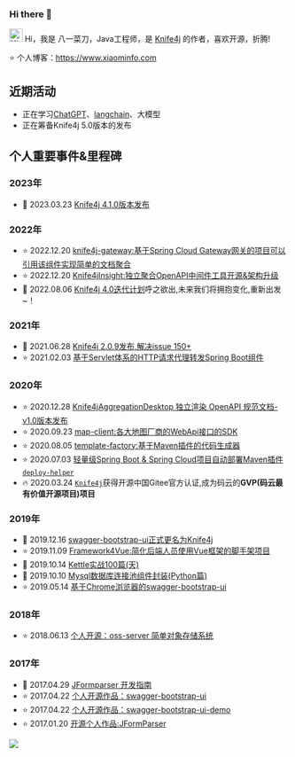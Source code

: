 ### Hi there 👋

<!--
**xiaoymin/xiaoymin** is a ✨ _special_ ✨ repository because its `README.md` (this file) appears on your GitHub profile.

Here are some ideas to get you started:

- 🔭 I’m currently working on ...
- 🌱 I’m currently learning ...
- 👯 I’m looking to collaborate on ...
- 🤔 I’m looking for help with ...
- 💬 Ask me about ...
- 📫 How to reach me: ...
- 😄 Pronouns: ...
- ⚡ Fun fact: ...
-->

<img src='https://qpluspicture.oss-cn-beijing.aliyuncs.com/6LjjQA/Hi.gif' alt='Hi' width="24"/> Hi，我是 八一菜刀，Java工程师，是 [Knife4j](https://doc.xiaominfo.com/) 的作者，喜欢开源，折腾!

⭐️ 个人博客：https://www.xiaominfo.com

## 近期活动

- 正在学习[ChatGPT](https://www.xiaominfo.com/chatgpt)、[langchain](http://localhost:3000/langchain)、大模型
- 正在筹备Knife4j 5.0版本的发布

## 个人重要事件&里程碑

### 2023年

- 📝 2023.03.23 [Knife4j 4.1.0版本发布](https://www.oschina.net/news/233801/knife4j-4-1-0-released)

### 2022年

- ⭐️ 2022.12.20 [knife4j-gateway:基于Spring Cloud Gateway网关的项目可以引用该组件实现简单的文档聚合](https://doc.xiaominfo.com/docs/middleware-sources/spring-cloud-gateway/spring-gateway-introduction)
- ⭐️ 2022.12.20 [Knife4jInsight:独立聚合OpenAPI中间件工具开源&架构升级](https://doc.xiaominfo.com/docs/middleware-sources/desktop-introduction) 
- 📝 2022.08.06 [Knife4j 4.0迭代计划](https://doc.xiaominfo.com/docs/v4)呼之欲出,未来我们将拥抱变化,重新出发~！


### 2021年

- 📝 2021.06.28 [Knife4j 2.0.9发布,解决issue 150+](https://doc.xiaominfo.com/docs/changelog/x/2021-06-28-knife4j-2.0.9-issue)
- ⭐️ 2021.02.03 [基于Servlet体系的HTTP请求代理转发Spring Boot组件](http://www.xiaominfo.com/opensource/作品简介/2021-02-03-spring-boot-servlet-gateway)


### 2020年

- ⭐️ 2020.12.28 [Knife4jAggregationDesktop 独立渲染 OpenAPI 规范文档-v1.0版本发布](http://www.xiaominfo.com/opensource/作品简介/2020-12-28-knife4j-aggregation-desktop-open)
- ⭐️ 2020.09.23 [map-client:各大地图厂商的WebApi接口的SDK](http://www.xiaominfo.com/opensource/作品简介/2020-09-23-map-client-open)
- ⭐️ 2020.08.05 [template-factory:基于Maven插件的代码生成器](http://www.xiaominfo.com/opensource/作品简介/2020-08-05-code-generator-open) 
- ⭐️ 2020.07.03 [轻量级Spring Boot & Spring Cloud项目自动部署Maven插件`deploy-helper`](http://www.xiaominfo.com/opensource/作品简介/2020-07-03-spring-boot-plugin-deploy)
- 🔥 2020.03.24 [`Knife4j`](https://gitee.com/xiaoym/knife4j)获得开源中国Gitee官方认证,成为码云的**GVP(码云最有价值开源项目)项目**


### 2019年

- 🎄 2019.12.16 [swagger-bootstrap-ui正式更名为Knife4j](https://doc.xiaominfo.com)
- ⭐️ 2019.11.09 [Framework4Vue:简化后端人员使用Vue框架的脚手架项目](http://www.xiaominfo.com/opensource/作品简介/2019-11-09-frameword-front-vue-open)
- 📝 2019.10.14 [Kettle实战100篇(天)](http://www.xiaominfo.com/opensource/作品简介/2019-10-14-kettle-inaction-100)
- 📝 2019.10.10 [Mysql数据库连接池组件封装(Python篇)](http://www.xiaominfo.com/opensource/作品简介/2019-10-10-python-dbheler-open)
- ⭐️ 2019.05.14 [基于Chrome浏览器的swagger-bootstrap-ui](http://www.xiaominfo.com/opensource/作品简介/2019-05-14-swagger-bootstrap-ui-chrome-plugin-open)

### 2018年

- ⭐️ 2018.06.13 [个人开源：oss-server 简单对象存储系统](http://www.xiaominfo.com/opensource/作品简介/2018-06-13-oss-server-open)

### 2017年

- 📝 2017.04.29 [JFormparser 开发指南](http://www.xiaominfo.com/opensource/作品简介/2017-04-29-jformparser-guide)
- ⭐️ 2017.04.22 [个人开源作品：swagger-bootstrap-ui](http://www.xiaominfo.com/opensource/作品简介/2017-04-22-swagger-bootstrap-ui-open)
- ⭐️ 2017.04.22 [个人开源作品：swagger-bootstrap-ui-demo](http://www.xiaominfo.com/opensource/作品简介/2017-04-22-swagger-bootstrap-ui-demo-open)
- ⭐️ 2017.01.20 [开源个人作品:JFormParser](http://www.xiaominfo.com/opensource/作品简介/2017-01-20-jformparser-open)


![](https://github-readme-stats.vercel.app/api?username=xiaoymin)
